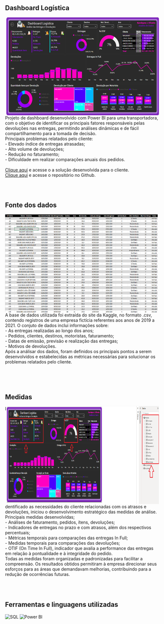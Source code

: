 ## Dashboard Logística
<img align="right" width="500" height="320" src="https://github.com/KarolayneJOliveira/Portfolio_Logistica/blob/main/Design/Dashboard%20logistica.png?raw=true">
Projeto de dashboard desenvolvido com Power BI para uma transportadora, com o objetivo de identificar os principais fatores responsáveis pelas devoluções nas entregas, permitindo análises dinâmicas e de fácil compartilhamento para a tomada de decisão.<br>
Principais problemas relatados pelo cliente:<br>
- Elevado índice de entregas atrasadas;<br>
- Alto volume de devoluções;<br>
- Redução no faturamento;<br>
- Dificuldade em realizar comparações anuais dos pedidos.<br>
<br>
<a href="https://app.powerbi.com/reportEmbed?reportId=54e2280d-ed01-4379-a051-be8a3df619d0&autoAuth=true&ctid=9eb08943-dd35-493d-9e7a-37d444bb40eb" target="_blank">Clique aqui</a> e acesse o a solução desenvolvida para o cliente.
<br>
<a href="https://github.com/KarolayneJOliveira/Portfolio_Logistica" target="_blank">Clique aqui</a> e acesse o repositório no Github.

<br><br>

## Fonte dos dados 
<img align="left" width="500" height="320" src="https://github.com/KarolayneJOliveira/Portfolio_Logistica/blob/main/Design/Base%20de%20dados%20Excel.png?raw=true">
A base de dados utilizada foi extraída do site da Kaggle, no formato .csv, contendo registros de uma empresa fictícia referentes aos anos de 2019 a 2021. O conjuto de dados inclui informações sobre:<br>
- As entregas realizadas ao longo dos anos;<br>
- Pedidos, clientes, destinos, motoristas, faturamento;<br>
- Datas de emissão, previsão e realização das entregas;<br>
- Motivos de devoluções.<br>
Após  a análisar dos dados, foram definidos os principais pontos a serem desenvolvidos e estabelecidas as métricas necessárias para solucionar os problemas relatados pelo cliente. 

<br><br><br>

## Medidas
<img align="right" width="500" height="320" src="https://github.com/KarolayneJOliveira/Portfolio_Logistica/blob/main/Design/Medidas.png?raw=true">
Identificado as necessidades do cliente relacionadas com os atrasos e devoluções, iniciou o desenvolvimento estratégico das medidas de análise.<br>
Principais medidas desenvolvidas;<br>
 - Análises de faturamento, pedidos, ítens, devoluções;<br>
 - Indicadores de entregas no prazo e com atrasos, além dos respectivos percentuais;<br>
 - Métricas temporais para comparações das entregas In Full;<br>
 - Medidas temporais para comparações das devoluções;<br>
 - OTIF (On Time In Full), indicador que avalia a performance das entregas em relação à pontualidade e à integridade do pedido.<br>
Todas as medidas foram organizadas e padronizadas para facilitar a compreensão. Os resultados obtidos permitiram à empresa direcionar seus esforços para as áreas que demandavam melhorias, contribuindo para a redução de ocorrências futuras.

<br><br>

## Ferramentas e linguagens utilizadas
<div style="display: inline_block">
    <img align="center" alt="SQL" height="40" width="40" src="https://github.com/KarolayneJOliveira/Portfolio/blob/main/linguagens/sql.png?raw=true">
    <img align="center" alt="Power BI" height="40" width="40" src="https://github.com/KarolayneJOliveira/Portfolio/blob/main/linguagens/power%20bi.png?raw=true">
